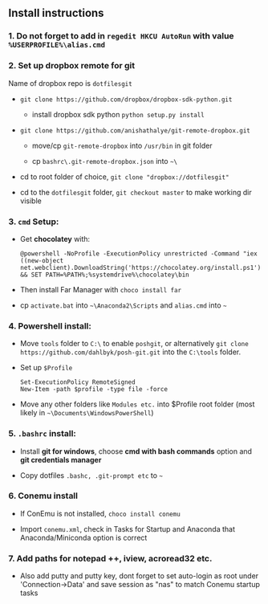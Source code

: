 ## Install instructions
### 1. Do not forget to add in `regedit HKCU AutoRun` with value `%USERPROFILE%\alias.cmd`

### 2. Set up dropbox remote for git
Name of dropbox repo is `dotfilesgit`

* `git clone https://github.com/dropbox/dropbox-sdk-python.git`

    - install dropbox sdk python `python setup.py install`

* `git clone https://github.com/anishathalye/git-remote-dropbox.git`

    - move/cp `git-remote-dropbox` into `/usr/bin` in git folder

    - cp `bashrc\.git-remote-dropbox.json` into `~\`

* cd to root folder of choice, `git clone "dropbox://dotfilesgit" `

* cd to the `dotfilesgit` folder, `git checkout master` to make working dir visible

### 3. `cmd` Setup:

* Get **chocolatey** with:

    ```
    @powershell -NoProfile -ExecutionPolicy unrestricted -Command "iex ((new-object net.webclient).DownloadString('https://chocolatey.org/install.ps1'))" && SET PATH=%PATH%;%systemdrive%\chocolatey\bin
    ```
* Then install Far Manager with `choco install far`
* cp `activate.bat` into `~\Anaconda2\Scripts` and `alias.cmd` into `~`

### 4. Powershell install:
* Move `tools` folder to `C:\` to enable `poshgit`, or alternatively `git clone https://github.com/dahlbyk/posh-git.git` into the `C:\tools` folder.

* Set up `$Profile`

    ```
    Set-ExecutionPolicy RemoteSigned
    New-Item -path $profile -type file -force

    ```
* Move any other folders like `Modules etc.` into $Profile root folder (most likely in `~\Documents\WindowsPowerShell`)

### 5.  `.bashrc` install:

* Install **git for windows**, choose **cmd with bash commands** option and **git credentials manager**

* Copy dotfiles `.bashc, .git-prompt etc` to `~`

### 6. Conemu install
* If ConEmu is not installed, `choco install conemu`

* Import `conemu.xml`, check in Tasks for Startup and Anaconda that Anaconda/Miniconda option is correct

### 7. Add paths for notepad ++, iview, acroread32 etc.
* Also add putty and putty key, dont forget to set auto-login as root under 'Connection->Data' and save session as "nas" to match Conemu startup tasks
